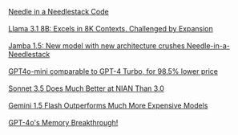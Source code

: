 
[Needle in a Needlestack Code](https://github.com/llmonpy/needle-in-a-needlestack)<br><br>
[Llama 3.1 8B: Excels in 8K Contexts, Challenged by Expansion](https://x.com/sftombu/status/1839428797030187300)<br><br> 
[Jamba 1.5: New model with new architecture crushes Needle-in-a-Needlestack](https://x.com/sftombu/status/1827051039578845460)<br><br>
[GPT4o-mini comparable to GPT-4 Turbo, for 98.5% lower price](gpt4o-mini.md)<br><br>
[Sonnet 3.5 Does Much Better at NIAN Than 3.0](sonnet-3.5.md)<br><br>
[Gemini 1.5 Flash Outperforms Much More Expensive Models](gemini-1-5)<br><br>
[GPT-4o's Memory Breakthrough!](intro)